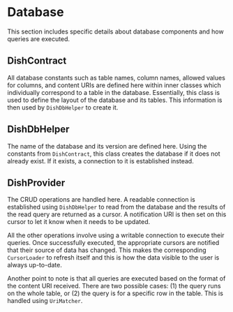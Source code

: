 # Database

This section includes specific details about database components and how queries are executed.

## DishContract

All database constants such as table names, column names, allowed values for columns, and content URIs are defined here within inner classes which individually correspond to a table in the database. Essentially, this class is used to define the layout of the database and its tables. This information is then used by `DishDbHelper` to create it.

## DishDbHelper

The name of the database and its version are defined here. Using the constants from `DishContract`, this class creates the database if it does not already exist. If it exists, a connection to it is established instead.

## DishProvider

The CRUD operations are handled here. A readable connection is established using `DishDbHelper` to read from the database and the results of the read query are returned as a cursor. A notification URI is then set on this cursor to let it know when it needs to be updated.

All the other operations involve using a writable connection to execute their queries. Once successfully executed, the appropriate cursors are notified that their source of data has changed. This makes the corresponding `CursorLoader` to refresh itself and this is how the data visible to the user is always up-to-date.

Another point to note is that all queries are executed based on the format of the content URI received. There are two possible cases: (1) the query runs on the whole table, or (2) the query is for a specific row in the table. This is handled using `UriMatcher`.